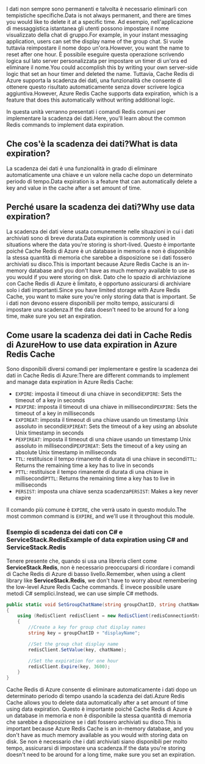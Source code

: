 <span data-ttu-id="88e4b-101">I dati non sempre sono permanenti e talvolta è necessario eliminarli con tempistiche specifiche.</span><span class="sxs-lookup"><span data-stu-id="88e4b-101">Data is not always permanent, and there are times you would like to delete it at a specific time.</span></span> <span data-ttu-id="88e4b-102">Ad esempio, nell'applicazione di messaggistica istantanea gli utenti possono impostare il nome visualizzato della chat di gruppo.</span><span class="sxs-lookup"><span data-stu-id="88e4b-102">For example, in your instant messaging application, users can set the display name of the group chat.</span></span> <span data-ttu-id="88e4b-103">Si vuole tuttavia reimpostare il nome dopo un'ora.</span><span class="sxs-lookup"><span data-stu-id="88e4b-103">However, you want the name to reset after one hour.</span></span> <span data-ttu-id="88e4b-104">È possibile eseguire questa operazione scrivendo logica sul lato server personalizzata per impostare un timer di un'ora ed eliminare il nome.</span><span class="sxs-lookup"><span data-stu-id="88e4b-104">You could accomplish this by writing your own server-side logic that set an hour timer and deleted the name.</span></span> <span data-ttu-id="88e4b-105">Tuttavia, Cache Redis di Azure supporta la scadenza dei dati, una funzionalità che consente di ottenere questo risultato automaticamente senza dover scrivere logica aggiuntiva.</span><span class="sxs-lookup"><span data-stu-id="88e4b-105">However, Azure Redis Cache supports data expiration, which is a feature that does this automatically without writing additional logic.</span></span>

<span data-ttu-id="88e4b-106">In questa unità verranno presentati i comandi Redis comuni per implementare la scadenza dei dati.</span><span class="sxs-lookup"><span data-stu-id="88e4b-106">Here, you'll learn about the common Redis commands to implement data expiration.</span></span>

## <a name="what-is-data-expiration"></a><span data-ttu-id="88e4b-107">Che cos'è la scadenza dei dati?</span><span class="sxs-lookup"><span data-stu-id="88e4b-107">What is data expiration?</span></span>

<span data-ttu-id="88e4b-108">La scadenza dei dati è una funzionalità in grado di eliminare automaticamente una chiave e un valore nella cache dopo un determinato periodo di tempo.</span><span class="sxs-lookup"><span data-stu-id="88e4b-108">Data expiration is a feature that can automatically delete a key and value in the cache after a set amount of time.</span></span>

## <a name="why-use-data-expiration"></a><span data-ttu-id="88e4b-109">Perché usare la scadenza dei dati?</span><span class="sxs-lookup"><span data-stu-id="88e4b-109">Why use data expiration?</span></span>

<span data-ttu-id="88e4b-110">La scadenza dei dati viene usata comunemente nelle situazioni in cui i dati archiviati sono di breve durata.</span><span class="sxs-lookup"><span data-stu-id="88e4b-110">Data expiration is commonly used in situations where the data you're storing is short-lived.</span></span>  <span data-ttu-id="88e4b-111">Questo è importante poiché Cache Redis di Azure è un database in memoria e non è disponibile la stessa quantità di memoria che sarebbe a disposizione se i dati fossero archiviati su disco.</span><span class="sxs-lookup"><span data-stu-id="88e4b-111">This is important because Azure Redis Cache is an in-memory database and you don't have as much memory available to use as you would if you were storing on disk.</span></span> <span data-ttu-id="88e4b-112">Dato che lo spazio di archiviazione con Cache Redis di Azure è limitato, è opportuno assicurarsi di archiviare solo i dati importanti.</span><span class="sxs-lookup"><span data-stu-id="88e4b-112">Since you have limited storage with Azure Redis Cache, you want to make sure you're only storing data that is important.</span></span> <span data-ttu-id="88e4b-113">Se i dati non devono essere disponibili per molto tempo, assicurarsi di impostare una scadenza.</span><span class="sxs-lookup"><span data-stu-id="88e4b-113">If the data doesn't need to be around for a long time, make sure you set an expiration.</span></span>

## <a name="how-to-use-data-expiration-in-azure-redis-cache"></a><span data-ttu-id="88e4b-114">Come usare la scadenza dei dati in Cache Redis di Azure</span><span class="sxs-lookup"><span data-stu-id="88e4b-114">How to use data expiration in Azure Redis Cache</span></span>

<span data-ttu-id="88e4b-115">Sono disponibili diversi comandi per implementare e gestire la scadenza dei dati in Cache Redis di Azure:</span><span class="sxs-lookup"><span data-stu-id="88e4b-115">There are different commands to implement and manage data expiration in Azure Redis Cache:</span></span>

- <span data-ttu-id="88e4b-116">`EXPIRE`: imposta il timeout di una chiave in secondi</span><span class="sxs-lookup"><span data-stu-id="88e4b-116">`EXPIRE`: Sets the timeout of a key in seconds</span></span>
- <span data-ttu-id="88e4b-117">`PEXPIRE`: imposta il timeout di una chiave in millisecondi</span><span class="sxs-lookup"><span data-stu-id="88e4b-117">`PEXPIRE`: Sets the timeout of a key in milliseconds</span></span>
- <span data-ttu-id="88e4b-118">`EXPIREAT`: imposta il timeout di una chiave usando un timestamp Unix assoluto in secondi</span><span class="sxs-lookup"><span data-stu-id="88e4b-118">`EXPIREAT`: Sets the timeout of a key using an absolute Unix timestamp in seconds</span></span>
- <span data-ttu-id="88e4b-119">`PEXPIREAT`: imposta il timeout di una chiave usando un timestamp Unix assoluto in millisecondi</span><span class="sxs-lookup"><span data-stu-id="88e4b-119">`PEXPIREAT`: Sets the timeout of a key using an absolute Unix timestamp in milliseconds</span></span>
- <span data-ttu-id="88e4b-120">`TTL`: restituisce il tempo rimanente di durata di una chiave in secondi</span><span class="sxs-lookup"><span data-stu-id="88e4b-120">`TTL`: Returns the remaining time a key has to live in seconds</span></span>
- <span data-ttu-id="88e4b-121">`PTTL`: restituisce il tempo rimanente di durata di una chiave in millisecondi</span><span class="sxs-lookup"><span data-stu-id="88e4b-121">`PTTL`: Returns the remaining time a key has to live in milliseconds</span></span>
- <span data-ttu-id="88e4b-122">`PERSIST`: imposta una chiave senza scadenza</span><span class="sxs-lookup"><span data-stu-id="88e4b-122">`PERSIST`: Makes a key never expire</span></span>

<span data-ttu-id="88e4b-123">Il comando più comune è `EXPIRE`, che verrà usato in questo modulo.</span><span class="sxs-lookup"><span data-stu-id="88e4b-123">The most common command is `EXPIRE`, and we'll use it throughout this module.</span></span>

### <a name="example-of-data-expiration-using-c-and-servicestackredis"></a><span data-ttu-id="88e4b-124">Esempio di scadenza dei dati con C# e ServiceStack.Redis</span><span class="sxs-lookup"><span data-stu-id="88e4b-124">Example of data expiration using C# and ServiceStack.Redis</span></span>

<span data-ttu-id="88e4b-125">Tenere presente che, quando si usa una libreria client come **ServiceStack.Redis**, non è necessario preoccuparsi di ricordare i comandi di Cache Redis di Azure di basso livello.</span><span class="sxs-lookup"><span data-stu-id="88e4b-125">Remember, when using a client library like **ServiceStack.Redis**, we don't have to worry about remembering the low-level Azure Redis Cache commands.</span></span> <span data-ttu-id="88e4b-126">È invece possibile usare metodi C# semplici.</span><span class="sxs-lookup"><span data-stu-id="88e4b-126">Instead, we can use simple C# methods.</span></span>

```csharp
public static void SetGroupChatName(string groupChatID, string chatName)
{
    using (RedisClient redisClient = new RedisClient(redisConnectionString))
    {
        //Create a key for group chat display names
        string key = groupChatID + "displayName";

        //Set the group chat display name
        redisClient.SetValue(key, chatName);

        //Set the expiration for one hour
        redisClient.Expire(key, 3600);
    }
}
```

<span data-ttu-id="88e4b-127">Cache Redis di Azure consente di eliminare automaticamente i dati dopo un determinato periodo di tempo usando la scadenza dei dati.</span><span class="sxs-lookup"><span data-stu-id="88e4b-127">Azure Redis Cache allows you to delete data automatically after a set amount of time using data expiration.</span></span> <span data-ttu-id="88e4b-128">Questo è importante poiché Cache Redis di Azure è un database in memoria e non è disponibile la stessa quantità di memoria che sarebbe a disposizione se i dati fossero archiviati su disco.</span><span class="sxs-lookup"><span data-stu-id="88e4b-128">This is important because Azure Redis Cache is an in-memory database, and you don't have as much memory available as you would with storing data on disk.</span></span> <span data-ttu-id="88e4b-129">Se non è necessario che i dati archiviati siano disponibili per molto tempo, assicurarsi di impostare una scadenza.</span><span class="sxs-lookup"><span data-stu-id="88e4b-129">If the data you're storing doesn't need to be around for a long time, make sure you set an expiration.</span></span>